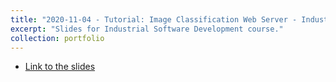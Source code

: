 ```yaml
---
title: "2020-11-04 - Tutorial: Image Classification Web Server - Industrial Software Development course"
excerpt: "Slides for Industrial Software Development course."
collection: portfolio
---
```


* [Link to the slides](http://maurapintor.github.io/files/web-servers.pdf)